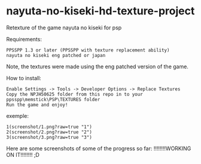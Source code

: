 # nayuta-no-kiseki-hd-texture-project
Retexture of the game nayuta no kiseki for psp

Requirements:

    PPSSPP 1.3 or later (PPSSPP with texture replacement ability)
	nayuta no kiseki eng patched or japan
	
Note, the textures were made using the eng patched version of the game.

How to install:

    Enable Settings -> Tools -> Developer Options -> Replace Textures
    Copy the NPJH50625 folder from this repo in to your ppsspp\memstick\PSP\TEXTURES folder
    Run the game and enjoy!
	
exemple:
	
	1(screenshot/1.png?raw=true "1")
	2(screenshot/2.png?raw=true "2")
	3(screenshot/3.png?raw=true "3")

	
Here are some screenshots of some of the progress so far: !!!!!!!!WORKING ON IT!!!!!!!! ;D